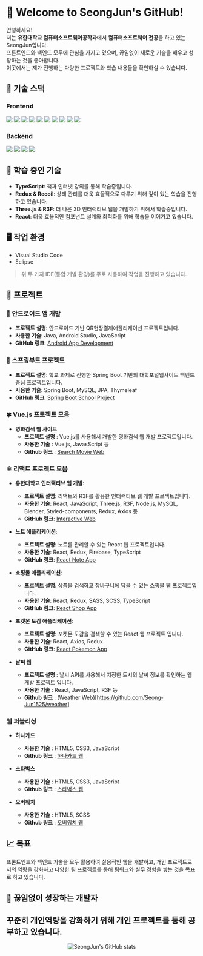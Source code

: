 # 👋 Welcome to SeongJun's GitHub!

안녕하세요!  
저는 **유한대학교 컴퓨터소프트웨어공학과**에서 **컴퓨터소프트웨어 전공**을 하고 있는 SeongJun입니다.  
프론트엔드와 백엔드 모두에 관심을 가지고 있으며, 끊임없이 새로운 기술을 배우고 성장하는 것을 좋아합니다.  
이곳에서는 제가 진행하는 다양한 프로젝트와 학습 내용들을 확인하실 수 있습니다.  

## 🔧 기술 스택

### Frontend
<div>
  <img src="https://img.shields.io/badge/HTML5-E34F26?style=flat&logo=html5&logoColor=white"/>
  <img src="https://img.shields.io/badge/CSS3-1572B6?style=flat&logo=css3&logoColor=white"/>
  <img src="https://img.shields.io/badge/JavaScript-F7DF1E?style=flat&logo=javascript&logoColor=black"/>
  <img src="https://img.shields.io/badge/React-61DAFB?style=flat&logo=react&logoColor=black"/>
  <img src="https://img.shields.io/badge/Styled--Components-DB7093?style=flat&logo=styled-components&logoColor=white"/>
  <img src="https://img.shields.io/badge/Redux-764ABC?style=flat&logo=redux&logoColor=white"/>
  <img src="https://img.shields.io/badge/Recoil-3578E5?style=flat&logo=recoil&logoColor=white"/>
  <img src="https://img.shields.io/badge/Three.js-000000?style=flat&logo=three.js&logoColor=white"/>
  <img src="https://img.shields.io/badge/R3F-008080?style=flat&logoColor=white"/>
  <img src="https://img.shields.io/badge/TypeScript-3178C6?style=flat&logo=typescript&logoColor=white"/>
</div>

### Backend
<div>
  <img src="https://img.shields.io/badge/Node.js-339933?style=flat&logo=node.js&logoColor=white"/>
  <img src="https://img.shields.io/badge/Spring%20Boot-6DB33F?style=flat&logo=springboot&logoColor=white"/>
  <img src="https://img.shields.io/badge/MySQL-4479A1?style=flat&logo=mysql&logoColor=white"/>
  <img src="https://img.shields.io/badge/Java-007396?style=flat&logo=java&logoColor=white"/>
</div>

## 📘 학습 중인 기술
- **TypeScript**: 책과 인터넷 강의를 통해 학습중입니다.
- **Redux & Recoil**: 상태 관리를 더욱 효율적으로 다루기 위해 깊이 있는 학습을 진행하고 있습니다.
- **Three.js & R3F**: 더 나은 3D 인터랙티브 웹을 개발하기 위해서 학습중입니다.
- **React**: 더욱 효율적인 컴포넌트 설계와 최적화를 위해 학습을 이어가고 있습니다.

## 🖥️ 작업 환경
- Visual Studio Code
- Eclipse

> 위 두 가지 IDE(통합 개발 환경)를 주로 사용하여 작업을 진행하고 있습니다.

## 📂 프로젝트

### 📱 안드로이드 앱 개발
- **프로젝트 설명**: 안드로이드 기반 QR현장결제애플리케이션 프로젝트입니다.
- **사용한 기술**: Java, Android Studio, JavaScript
- **GitHub 링크**: [Android App Development](https://github.com/yuhan19plus/AndroidProjects)

### 🌱 스프링부트 프로젝트
- **프로젝트 설명**: 학교 과제로 진행한 Spring Boot 기반의 대학포털웹사이트 백엔드 중심 프로젝트입니다.
- **사용한 기술**: Spring Boot, MySQL, JPA, Thymeleaf
- **GitHub 링크**: [Spring Boot School Project](https://github.com/Seong-Jun1525/SpringBootSchoolProject)

### 🍀 Vue.js 프로젝트 모음
- **영화검색 웹 사이트**
  - **프로젝트 설명** : Vue.js를 사용해서 개발한 영화검색 웹 개발 프로젝트입니다.
  - **사용한 기술** : Vue.js, JavasScript 등
  - **Github 링크** : [Search Movie Web](https://github.com/Seong-Jun1525/vue-movie-app)
 
### ⚛️ 리액트 프로젝트 모음
- **유한대학교 인터랙티브 웹 개발**:
  - **프로젝트 설명**: 리액트와 R3F를 활용한 인터랙티브 웹 개발 프로젝트입니다.
  - **사용한 기술**: React, JavaScript, Three.js, R3F, Node.js, MySQL, Blender, Styled-components, Redux, Axios 등
  - **GitHub 링크**: [Interactive Web](https://github.com/yuhan19-plus/yuhan-interactive-web)

- **노트 애플리케이션**:
  - **프로젝트 설명**: 노트를 관리할 수 있는 React 웹 프로젝트입니다.
  - **사용한 기술**: React, Redux, Firebase, TypeScript
  - **GitHub 링크**: [React Note App](https://github.com/Seong-Jun1525/react-note-app)

- **쇼핑몰 애플리케이션**:
  - **프로젝트 설명**: 상품을 검색하고 장바구니에 담을 수 있는 쇼핑몰 웹 프로젝트입니다.
  - **사용한 기술**: React, Redux, SASS, SCSS, TypeScript
  - **GitHub 링크**: [React Shop App](https://github.com/Seong-Jun1525/react-shop-app)

- **포켓몬 도감 애플리케이션**:
  - **프로젝트 설명**: 포켓몬 도감을 검색할 수 있는 React 웹 프로젝트 입니다.
  - **사용한 기술**: React, Axios, Redux
  - **GitHub 링크**: [React Pokemon App](https://github.com/Seong-Jun1525/react-pokemon)

- **날씨 웹**
  - **프로젝트 설명** : 날씨 API를 사용해서 지정한 도시의 날씨 정보를 확인하는 웹 개발 프로젝트 입니다.
  - **사용한 기술** : React, JavaScript, R3F 등
  - **Github 링크** : (Weather Web)[https://github.com/Seong-Jun1525/weather]

### 웹 퍼블리싱
- **하나카드**
  - **사용한 기술** : HTML5, CSS3, JavaScript
  - **Github 링크** : [하나카드 웹](https://github.com/Seong-Jun1525/HanaCard)
 
- **스타벅스**
  - **사용한 기술** : HTML5, CSS3, JavaScript
  - **Github 링크** : [스타벅스 웹](https://github.com/Seong-Jun1525/starbucks)

- **오버워치**
  - **사용한 기술** : HTML5, SCSS
  - **Github 링크** : [오버워치 웹](https://github.com/Seong-Jun1525/overwatch)
 
## 📈 목표
프론트엔드와 백엔드 기술을 모두 활용하여 실용적인 웹을 개발하고, 
개인 프로젝트로 저의 역량을 강화하고 다양한 팀 프로젝트를 통해 팀워크와 실무 경험을 쌓는 것을 목표로 하고 있습니다.

## 🌱 끊임없이 성장하는 개발자
꾸준히 개인역량을 강화하기 위해 개인 프로젝트를 통해 공부하고 있습니다.
---

<div align="center">
  <img src="https://github-readme-stats.vercel.app/api?username=Seong-Jun1525&show_icons=true&theme=radical" alt="SeongJun's GitHub stats" />
</div>
